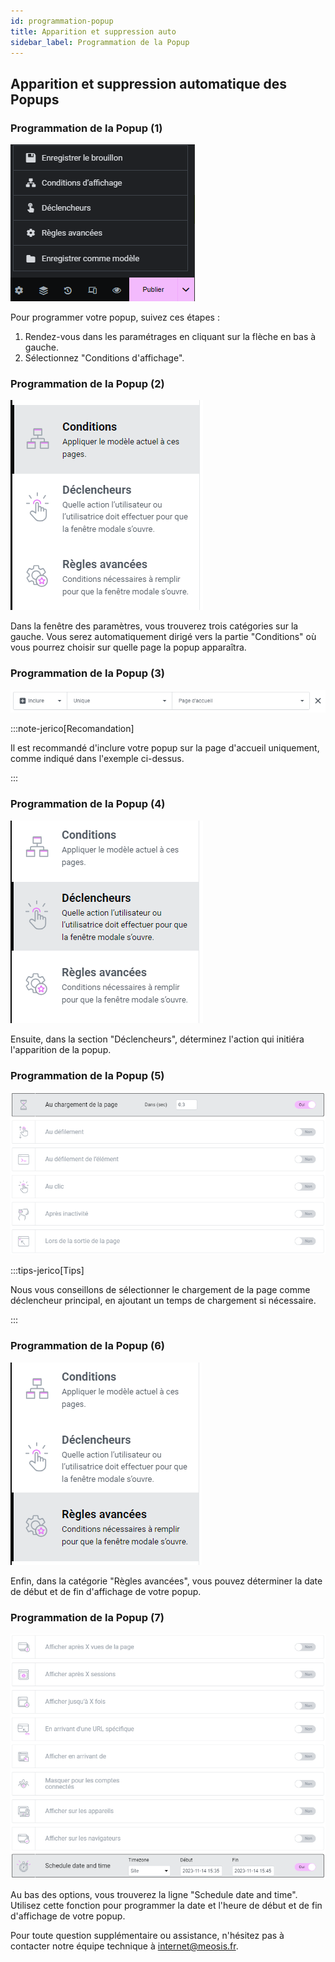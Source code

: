 ```yaml
---
id: programmation-popup
title: Apparition et suppression auto
sidebar_label: Programmation de la Popup
---
```


## Apparition et suppression automatique des Popups

### Programmation de la Popup (1)

![popup](./img/78.png)

Pour programmer votre popup, suivez ces étapes :

1. Rendez-vous dans les paramétrages en cliquant sur la flèche en bas à gauche.
2. Sélectionnez "Conditions d'affichage".

### Programmation de la Popup (2)

![popup](./img/79.png)

Dans la fenêtre des paramètres, vous trouverez trois catégories sur la gauche. Vous serez automatiquement dirigé vers la partie "Conditions" où vous pourrez choisir sur quelle page la popup apparaîtra.

### Programmation de la Popup (3)

![popup](./img/80.png)

:::note-jerico[Recomandation]

Il est recommandé d'inclure votre popup sur la page d'accueil uniquement, comme indiqué dans l'exemple ci-dessus.

:::


### Programmation de la Popup (4)

![popup](./img/81.png)

Ensuite, dans la section "Déclencheurs", déterminez l'action qui initiéra l'apparition de la popup.

### Programmation de la Popup (5)

![popup](./img/82.png)

:::tips-jerico[Tips]

Nous vous conseillons de sélectionner le chargement de la page comme déclencheur principal, en ajoutant un temps de chargement si nécessaire.

:::

### Programmation de la Popup (6)

![popup](./img/83.png)

Enfin, dans la catégorie "Règles avancées", vous pouvez déterminer la date de début et de fin d'affichage de votre popup.

### Programmation de la Popup (7)

![popup](./img/84.png)

Au bas des options, vous trouverez la ligne "Schedule date and time". Utilisez cette fonction pour programmer la date et l'heure de début et de fin d'affichage de votre popup.

Pour toute question supplémentaire ou assistance, n'hésitez pas à contacter notre équipe technique à internet@meosis.fr.
